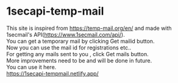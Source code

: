 # 1secapi-temp-mail</br>
This site is inspired from https://temp-mail.org/en/ and made with 1secmail's API(https://www.1secmail.com/api/).</br>
You can get a temporary mail by clicking Get mailid button.</br>
Now you can use the mail id for registrations etc..</br>
For getting any mails sent to you , click Get mails button.</br>
More improvements need to be and will be done in future.</br>
You can use it here.</br>
https://1secapi-tempmail.netlify.app/
